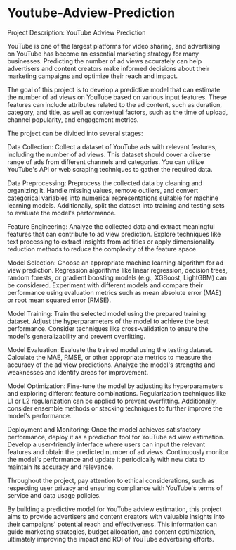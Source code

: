 # Youtube-Adview-Prediction
Project Description: YouTube Adview Prediction

YouTube is one of the largest platforms for video sharing, and advertising on YouTube has become an essential marketing strategy for many businesses. Predicting the number of ad views accurately can help advertisers and content creators make informed decisions about their marketing campaigns and optimize their reach and impact.

The goal of this project is to develop a predictive model that can estimate the number of ad views on YouTube based on various input features. These features can include attributes related to the ad content, such as duration, category, and title, as well as contextual factors, such as the time of upload, channel popularity, and engagement metrics.

The project can be divided into several stages:

Data Collection: Collect a dataset of YouTube ads with relevant features, including the number of ad views. This dataset should cover a diverse range of ads from different channels and categories. You can utilize YouTube's API or web scraping techniques to gather the required data.

Data Preprocessing: Preprocess the collected data by cleaning and organizing it. Handle missing values, remove outliers, and convert categorical variables into numerical representations suitable for machine learning models. Additionally, split the dataset into training and testing sets to evaluate the model's performance.

Feature Engineering: Analyze the collected data and extract meaningful features that can contribute to ad view prediction. Explore techniques like text processing to extract insights from ad titles or apply dimensionality reduction methods to reduce the complexity of the feature space.

Model Selection: Choose an appropriate machine learning algorithm for ad view prediction. Regression algorithms like linear regression, decision trees, random forests, or gradient boosting models (e.g., XGBoost, LightGBM) can be considered. Experiment with different models and compare their performance using evaluation metrics such as mean absolute error (MAE) or root mean squared error (RMSE).

Model Training: Train the selected model using the prepared training dataset. Adjust the hyperparameters of the model to achieve the best performance. Consider techniques like cross-validation to ensure the model's generalizability and prevent overfitting.

Model Evaluation: Evaluate the trained model using the testing dataset. Calculate the MAE, RMSE, or other appropriate metrics to measure the accuracy of the ad view predictions. Analyze the model's strengths and weaknesses and identify areas for improvement.

Model Optimization: Fine-tune the model by adjusting its hyperparameters and exploring different feature combinations. Regularization techniques like L1 or L2 regularization can be applied to prevent overfitting. Additionally, consider ensemble methods or stacking techniques to further improve the model's performance.

Deployment and Monitoring: Once the model achieves satisfactory performance, deploy it as a prediction tool for YouTube ad view estimation. Develop a user-friendly interface where users can input the relevant features and obtain the predicted number of ad views. Continuously monitor the model's performance and update it periodically with new data to maintain its accuracy and relevance.

Throughout the project, pay attention to ethical considerations, such as respecting user privacy and ensuring compliance with YouTube's terms of service and data usage policies.

By building a predictive model for YouTube adview estimation, this project aims to provide advertisers and content creators with valuable insights into their campaigns' potential reach and effectiveness. This information can guide marketing strategies, budget allocation, and content optimization, ultimately improving the impact and ROI of YouTube advertising efforts.
